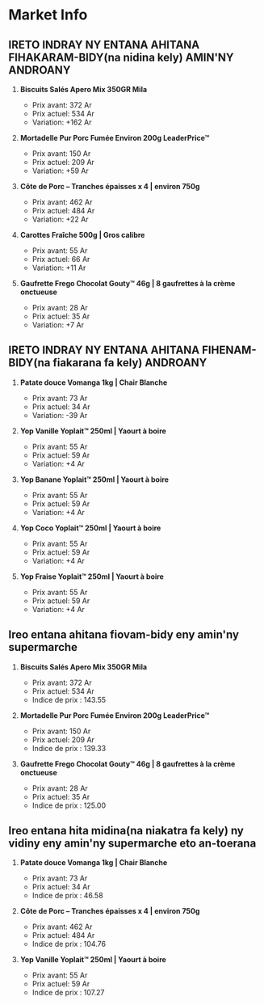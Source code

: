 # Market Info

## IRETO INDRAY NY ENTANA AHITANA FIHAKARAM-BIDY(na nidina kely) AMIN'NY ANDROANY

1. **Biscuits Salés Apero Mix 350GR Mila**
   - Prix avant: 372 Ar
   - Prix actuel: 534 Ar
   - Variation: +162 Ar

2. **Mortadelle Pur Porc Fumée Environ 200g LeaderPrice™**
   - Prix avant: 150 Ar
   - Prix actuel: 209 Ar
   - Variation: +59 Ar

3. **Côte de Porc  – Tranches épaisses x 4 | environ 750g**
   - Prix avant: 462 Ar
   - Prix actuel: 484 Ar
   - Variation: +22 Ar

4. **Carottes Fraîche 500g | Gros calibre**
   - Prix avant: 55 Ar
   - Prix actuel: 66 Ar
   - Variation: +11 Ar

5. **Gaufrette Frego Chocolat Gouty™ 46g | 8 gaufrettes à la crème onctueuse**
   - Prix avant: 28 Ar
   - Prix actuel: 35 Ar
   - Variation: +7 Ar

## IRETO INDRAY NY ENTANA AHITANA FIHENAM-BIDY(na fiakarana fa kely) ANDROANY

1. **Patate douce Vomanga 1kg | Chair Blanche**
   - Prix avant: 73 Ar
   - Prix actuel: 34 Ar
   - Variation: -39 Ar

2. **Yop Vanille Yoplait™ 250ml | Yaourt à boire**
   - Prix avant: 55 Ar
   - Prix actuel: 59 Ar
   - Variation: +4 Ar

3. **Yop Banane Yoplait™ 250ml | Yaourt à boire**
   - Prix avant: 55 Ar
   - Prix actuel: 59 Ar
   - Variation: +4 Ar

4. **Yop Coco Yoplait™ 250ml | Yaourt à boire**
   - Prix avant: 55 Ar
   - Prix actuel: 59 Ar
   - Variation: +4 Ar

5. **Yop Fraise Yoplait™ 250ml | Yaourt à boire**
   - Prix avant: 55 Ar
   - Prix actuel: 59 Ar
   - Variation: +4 Ar

## Ireo entana ahitana fiovam-bidy eny amin'ny supermarche

1. **Biscuits Salés Apero Mix 350GR Mila**
   - Prix avant: 372 Ar
   - Prix actuel: 534 Ar
   - Indice de prix : 143.55

2. **Mortadelle Pur Porc Fumée Environ 200g LeaderPrice™**
   - Prix avant: 150 Ar
   - Prix actuel: 209 Ar
   - Indice de prix : 139.33

3. **Gaufrette Frego Chocolat Gouty™ 46g | 8 gaufrettes à la crème onctueuse**
   - Prix avant: 28 Ar
   - Prix actuel: 35 Ar
   - Indice de prix : 125.00

## Ireo entana hita midina(na niakatra fa kely) ny vidiny eny amin'ny supermarche eto an-toerana

1. **Patate douce Vomanga 1kg | Chair Blanche**
   - Prix avant: 73 Ar
   - Prix actuel: 34 Ar
   - Indice de prix : 46.58

2. **Côte de Porc  – Tranches épaisses x 4 | environ 750g**
   - Prix avant: 462 Ar
   - Prix actuel: 484 Ar
   - Indice de prix : 104.76

3. **Yop Vanille Yoplait™ 250ml | Yaourt à boire**
   - Prix avant: 55 Ar
   - Prix actuel: 59 Ar
   - Indice de prix : 107.27

